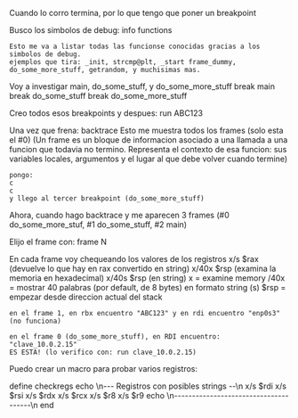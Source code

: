 Cuando lo corro termina, por lo que tengo que poner un breakpoint

Busco los simbolos de debug:
    info functions

    Esto me va a listar todas las funcionse conocidas gracias a los simbolos de debug.
    ejemplos que tira: _init, strcmp@plt, _start frame_dummy, do_some_more_stuff, getrandom, y muchisimas mas.

Voy a investigar main, do_some_stuff, y do_some_more_stuff
    break main
    break do_some_stuff
    break do_some_more_stuff

Creo todos esos breakpoints y despues:
    run ABC123

Una vez que frena:
    backtrace
    Esto me muestra todos los frames (solo esta el #0)
    (Un frame es un bloque de informacion asociado a una llamada a una funcion que todavia no termino.
    Representa el contexto de esa funcion: sus variables locales, argumentos y el lugar al que debe volver cuando termine)

    pongo:
    c
    c
    y llego al tercer breakpoint (do_some_more_stuff)

Ahora, cuando hago backtrace y me aparecen 3 frames (#0 do_some_more_stuf, #1 do_some_stuff, #2 main)

Elijo el frame con:
    frame N

En cada frame voy chequeando los valores de los registros
    x/s $rax (devuelve lo que hay en rax convertido en string)
    x/40x $rsp (examina la memoria en hexadecimal)
    x/40s $rsp (en string)
        x = examine memory
        /40x = mostrar 40 palabras (por default, de 8 bytes) en formato string (s)
        $rsp = empezar desde direccion actual del stack

    en el frame 1, en rbx encuentro "ABC123" y en rdi encuentro "enp0s3" (no funciona)

    en el frame 0 (do_some_more_stuff), en RDI encuentro: "clave_10.0.2.15"
    ES ESTA! (lo verifico con: run clave_10.0.2.15)




Puedo crear un macro para probar varios registros:

define checkregs
echo \n--- Registros con posibles strings --\n
x/s $rdi
x/s $rsi
x/s $rdx
x/s $rcx
x/s $r8
x/s $r9
echo \n--------------------------------------\n
end